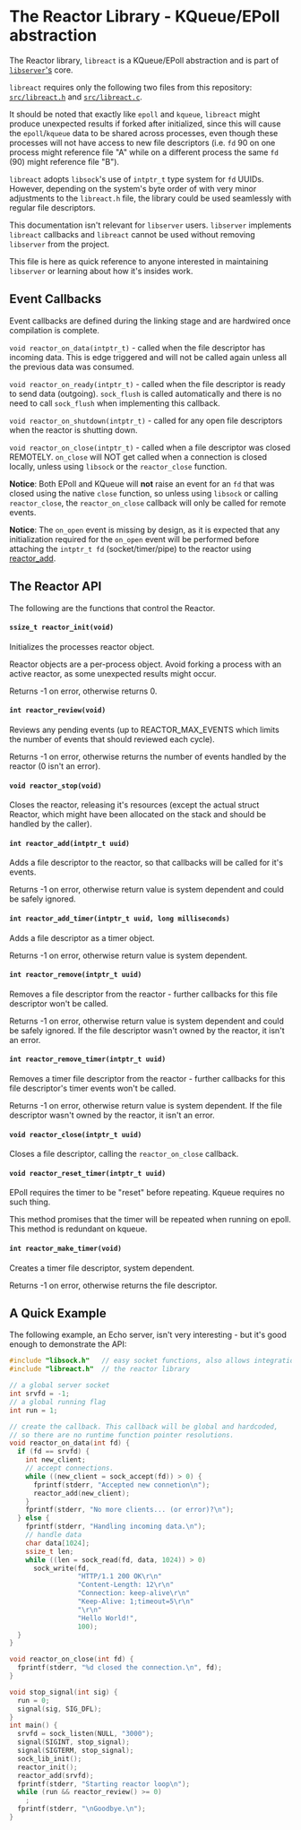 # The Reactor Library - KQueue/EPoll abstraction

The Reactor library, `libreact` is a KQueue/EPoll abstraction and is part of [`libserver`'s](./libserver.md) core.

`libreact` requires only the following two files from this repository: [`src/libreact.h`](../src/libreact.h) and [`src/libreact.c`](../src/libreact.c).

It should be noted that exactly like `epoll` and `kqueue`, `libreact` might produce unexpected results if forked after initialized, since this will cause the `epoll`/`kqueue` data to be shared across processes, even though these processes will not have access to new file descriptors (i.e. `fd` 90 on one process might reference file "A" while on a different process the same `fd` (90) might reference file "B").

`libreact` adopts `libsock`'s use of `intptr_t` type system for `fd` UUIDs. However, depending on the system's byte order of with very minor adjustments to the `libreact.h` file, the library could be used seamlessly with regular file descriptors.

This documentation isn't relevant for `libserver` users. `libserver` implements `libreact` callbacks and `libreact` cannot be used without removing `libserver` from the project.

This file is here as quick reference to anyone interested in maintaining `libserver` or learning about how it's insides work.

## Event Callbacks

Event callbacks are defined during the linking stage and are hardwired once compilation is complete.

`void reactor_on_data(intptr_t)` - called when the file descriptor has incoming data. This is edge triggered and will not be called again unless all the previous data was consumed.

`void reactor_on_ready(intptr_t)` - called when the file descriptor is ready to send data (outgoing). `sock_flush` is called automatically and there is no need to call `sock_flush` when implementing this callback.

`void reactor_on_shutdown(intptr_t)` - called for any open file descriptors when the reactor is shutting down.

`void reactor_on_close(intptr_t)` - called when a file descriptor was closed REMOTELY. `on_close` will NOT get called when a connection is closed locally, unless using `libsock` or the `reactor_close` function.

**Notice**: Both EPoll and KQueue will **not** raise an event for an `fd` that was closed using the native `close` function, so unless using `libsock` or calling `reactor_close`, the `reactor_on_close` callback will only be called for remote events.

**Notice**: The `on_open` event is missing by design, as it is expected that any initialization required for the `on_open` event will be performed before attaching the `intptr_t fd` (socket/timer/pipe) to the reactor using [reactor_add]().

## The Reactor API

The following are the functions that control the Reactor.

#### `ssize_t reactor_init(void)`

Initializes the processes reactor object.

Reactor objects are a per-process object. Avoid forking a process with an active reactor, as some unexpected results might occur.

Returns -1 on error, otherwise returns 0.

#### `int reactor_review(void)`

Reviews any pending events (up to REACTOR_MAX_EVENTS which limits the number of events that should reviewed each cycle).

Returns -1 on error, otherwise returns the number of events handled by the reactor (0 isn't an error).

#### `void reactor_stop(void)`

Closes the reactor, releasing it's resources (except the actual struct Reactor, which might have been allocated on the stack and should be handled by the caller).

#### `int reactor_add(intptr_t uuid)`

Adds a file descriptor to the reactor, so that callbacks will be called for it's events.

Returns -1 on error, otherwise return value is system dependent and could be safely ignored.

#### `int reactor_add_timer(intptr_t uuid, long milliseconds)`

Adds a file descriptor as a timer object.

Returns -1 on error, otherwise return value is system dependent.

#### `int reactor_remove(intptr_t uuid)`

Removes a file descriptor from the reactor - further callbacks for this file descriptor won't be called.

Returns -1 on error, otherwise return value is system dependent and could be safely ignored. If the file descriptor wasn't owned by the reactor, it isn't an error.

#### `int reactor_remove_timer(intptr_t uuid)`

Removes a timer file descriptor from the reactor - further callbacks for this file descriptor's timer events won't be called.

Returns -1 on error, otherwise return value is system dependent. If the file descriptor wasn't owned by the reactor, it isn't an error.

#### `void reactor_close(intptr_t uuid)`

Closes a file descriptor, calling the `reactor_on_close` callback.

#### `void reactor_reset_timer(intptr_t uuid)`

EPoll requires the timer to be "reset" before repeating. Kqueue requires no such thing.

This method promises that the timer will be repeated when running on epoll. This method is redundant on kqueue.

#### `int reactor_make_timer(void)`

Creates a timer file descriptor, system dependent.

Returns -1 on error, otherwise returns the file descriptor.

## A Quick Example

The following example, an Echo server, isn't very interesting - but it's good enough to demonstrate the API:

```c
#include "libsock.h"   // easy socket functions, also allows integration.
#include "libreact.h"  // the reactor library

// a global server socket
int srvfd = -1;
// a global running flag
int run = 1;

// create the callback. This callback will be global and hardcoded,
// so there are no runtime function pointer resolutions.
void reactor_on_data(int fd) {
  if (fd == srvfd) {
    int new_client;
    // accept connections.
    while ((new_client = sock_accept(fd)) > 0) {
      fprintf(stderr, "Accepted new connetion\n");
      reactor_add(new_client);
    }
    fprintf(stderr, "No more clients... (or error)?\n");
  } else {
    fprintf(stderr, "Handling incoming data.\n");
    // handle data
    char data[1024];
    ssize_t len;
    while ((len = sock_read(fd, data, 1024)) > 0)
      sock_write(fd,
                 "HTTP/1.1 200 OK\r\n"
                 "Content-Length: 12\r\n"
                 "Connection: keep-alive\r\n"
                 "Keep-Alive: 1;timeout=5\r\n"
                 "\r\n"
                 "Hello World!",
                 100);
  }
}

void reactor_on_close(int fd) {
  fprintf(stderr, "%d closed the connection.\n", fd);
}

void stop_signal(int sig) {
  run = 0;
  signal(sig, SIG_DFL);
}
int main() {
  srvfd = sock_listen(NULL, "3000");
  signal(SIGINT, stop_signal);
  signal(SIGTERM, stop_signal);
  sock_lib_init();
  reactor_init();
  reactor_add(srvfd);
  fprintf(stderr, "Starting reactor loop\n");
  while (run && reactor_review() >= 0)
    ;
  fprintf(stderr, "\nGoodbye.\n");
}
```
